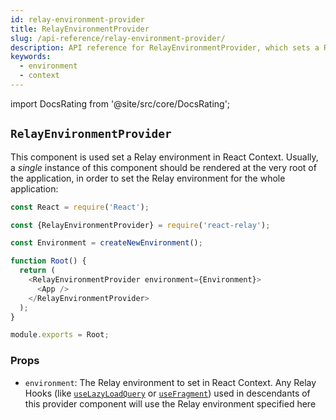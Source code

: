 ```yaml
---
id: relay-environment-provider
title: RelayEnvironmentProvider
slug: /api-reference/relay-environment-provider/
description: API reference for RelayEnvironmentProvider, which sets a Relay environment in React context
keywords:
  - environment
  - context
---
```


import DocsRating from '@site/src/core/DocsRating';

## `RelayEnvironmentProvider`

This component is used set a Relay environment in React Context. Usually, a *single* instance of this component should be rendered at the very root of the application, in order to set the Relay environment for the whole application:

```js
const React = require('React');

const {RelayEnvironmentProvider} = require('react-relay');

const Environment = createNewEnvironment();

function Root() {
  return (
    <RelayEnvironmentProvider environment={Environment}>
      <App />
    </RelayEnvironmentProvider>
  );
}

module.exports = Root;
```

### Props

* `environment`: The Relay environment to set in React Context. Any Relay Hooks (like [`useLazyLoadQuery`](../use-lazy-load-query) or [`useFragment`](../use-fragment)) used in descendants of this provider component will use the Relay environment specified here

<DocsRating/>
